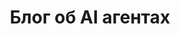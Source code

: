---
title: "Блог об AI агентах"
description: "Исследуем мир AI агентов, автоматизации и интеллектуальных систем"
---